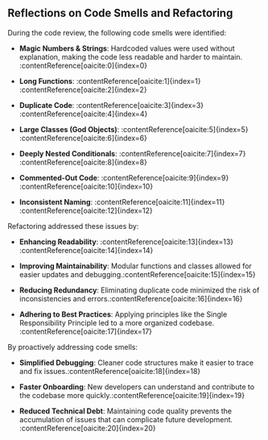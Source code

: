 ## Reflections on Code Smells and Refactoring

During the code review, the following code smells were identified:

- **Magic Numbers & Strings**: Hardcoded values were used without explanation, making the code less readable and harder to maintain.&#8203;:contentReference[oaicite:0]{index=0}

- **Long Functions**: :contentReference[oaicite:1]{index=1}&#8203;:contentReference[oaicite:2]{index=2}

- **Duplicate Code**: :contentReference[oaicite:3]{index=3}&#8203;:contentReference[oaicite:4]{index=4}

- **Large Classes (God Objects)**: :contentReference[oaicite:5]{index=5}&#8203;:contentReference[oaicite:6]{index=6}

- **Deeply Nested Conditionals**: :contentReference[oaicite:7]{index=7}&#8203;:contentReference[oaicite:8]{index=8}

- **Commented-Out Code**: :contentReference[oaicite:9]{index=9}&#8203;:contentReference[oaicite:10]{index=10}

- **Inconsistent Naming**: :contentReference[oaicite:11]{index=11}&#8203;:contentReference[oaicite:12]{index=12}

Refactoring addressed these issues by:

- **Enhancing Readability**: :contentReference[oaicite:13]{index=13}&#8203;:contentReference[oaicite:14]{index=14}

- **Improving Maintainability**: Modular functions and classes allowed for easier updates and debugging.&#8203;:contentReference[oaicite:15]{index=15}

- **Reducing Redundancy**: Eliminating duplicate code minimized the risk of inconsistencies and errors.&#8203;:contentReference[oaicite:16]{index=16}

- **Adhering to Best Practices**: Applying principles like the Single Responsibility Principle led to a more organized codebase.&#8203;:contentReference[oaicite:17]{index=17}

By proactively addressing code smells:

- **Simplified Debugging**: Cleaner code structures make it easier to trace and fix issues.&#8203;:contentReference[oaicite:18]{index=18}

- **Faster Onboarding**: New developers can understand and contribute to the codebase more quickly.&#8203;:contentReference[oaicite:19]{index=19}

- **Reduced Technical Debt**: Maintaining code quality prevents the accumulation of issues that can complicate future development.&#8203;:contentReference[oaicite:20]{index=20}
